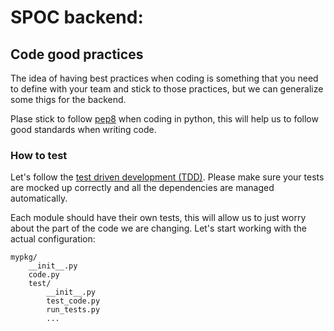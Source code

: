# SPOC backend:

## Code good practices

The idea of having best practices when coding is something that you need to define with your team and stick to those practices, but we can generalize some thigs for the backend.

Plase stick to follow [pep8](https://www.python.org/dev/peps/pep-0008/) when coding in python, this will help us to follow good standards when writing code.

### How to test

Let's follow the [test driven development (TDD)](https://en.wikipedia.org/wiki/Test-driven_development). Please make sure your tests are mocked up correctly and all the dependencies are managed automatically.

Each module should have their own tests, this will allow us to just worry about the part of the code we are changing.
Let's start working with the actual configuration:
```
mypkg/
    __init__.py
    code.py
    test/
        __init__.py
        test_code.py
        run_tests.py
        ...
```
